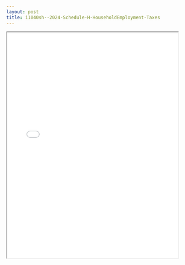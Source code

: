 ```yaml
---
layout: post
title: i1040sh--2024-Schedule-H-HouseholdEmployment-Taxes
---
```


<div class="pdf-container">
<iframe src="/ea/assets/pdfs/i1040sh--2024-Schedule-H-HouseholdEmployment-Taxes.pdf" height="600" width="90%" allowFullScreen="true"></iframe>
</div>

